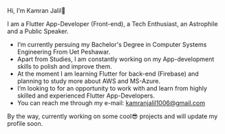 Hi, I’m Kamran Jalil👋

I am a Flutter App-Developer (Front-end), a Tech Enthusiast, an Astrophile and a Public Speaker.

   - I’m currently persuing my Bachelor's Degree in Computer Systems Engineering From Uet Peshawar.
   - Apart from Studies, I am constantly working on my App-development skills to polish and improve them.
   - At the moment I am learning Flutter for back-end (Firebase) and planning to study more about AWS and MS-Azure.  
   - I’m looking to for an opportunity to work with and learn from highly skilled and experienced Flutter App-Developers.
   - You can reach me through my e-mail: kamranjalil1006@gmail.com 

By the way, currently working on some cool😎 projects and will update my profile soon.

<!---
kamranjalil1006/kamranjalil1006 is a ✨ special ✨ repository because its `README.md` (this file) appears on your GitHub profile.
You can click the Preview link to take a look at your changes.
--->
